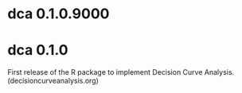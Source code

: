 # dca 0.1.0.9000

# dca 0.1.0

First release of the R package to implement Decision Curve Analysis. (decisioncurveanalysis.org)
